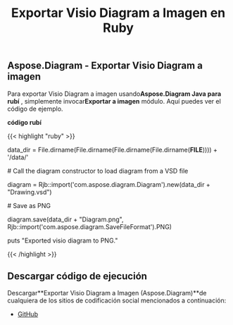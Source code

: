 ﻿---
title: Exportar Visio Diagram a Imagen en Ruby
type: docs
weight: 30
url: /es/java/export-visio-diagram-to-image-in-ruby/
---
## **Aspose.Diagram - Exportar Visio Diagram a imagen**
 Para exportar Visio Diagram a imagen usando**Aspose.Diagram Java para rubí** , simplemente invocar**Exportar a imagen** módulo. Aquí puedes ver el código de ejemplo.

**código rubí**

{{< highlight "ruby" >}}

 data_dir = File.dirname(File.dirname(File.dirname(File.dirname(__FILE__)))) + '/data/'

\# Call the diagram constructor to load diagram from a VSD file

diagram = Rjb::import('com.aspose.diagram.Diagram').new(data_dir + "Drawing.vsd")

\# Save as PNG

diagram.save(data_dir + "Diagram.png", Rjb::import('com.aspose.diagram.SaveFileFormat').PNG)

puts "Exported visio diagram to PNG."

{{< /highlight >}}
## **Descargar código de ejecución**
 Descargar**Exportar Visio Diagram a Imagen (Aspose.Diagram)**de cualquiera de los sitios de codificación social mencionados a continuación:

- [GitHub](https://github.com/asposediagram/Aspose.Diagram-for-Java/blob/master/Plugins/Aspose_Diagram_Java_for_Ruby/lib/asposediagramjava/Export/exporttoimage.rb)

